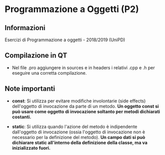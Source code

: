 # Programmazione a Oggetti (P2)

## Informazioni

Esercizi di Programmazione a oggetti - 2018/2019 (UniPD)



## Compilazione in QT

- Nel file .pro aggiungere in sources e in headers i relativi .cpp e .h per eseguire una corretta compilazione.


## Note importanti

- __const__: Si utilizza per evitare modifiche involontarie (side effects) dell'oggetto di invocazione da parte di un metodo.
**Un oggetto const si può usare come oggetto di invocazione soltanto per metodi dichiarati costanti.**

- __static__: Si utilizza quando l'azione del metodo è indipendente dall'oggetto di invocazione (ossia l'oggetto di invocazione non è necessario per la definizione del metodo).
**Un campo dati si può dichiarare static all'interno della definizione della classe, ma va inizializzato fuori.**